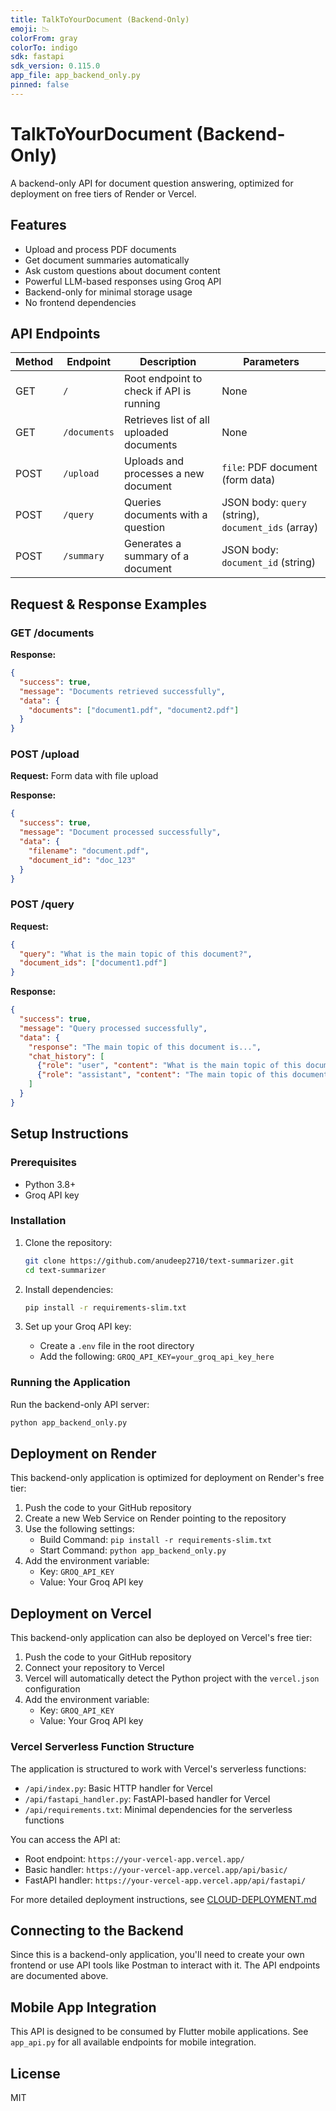 ```yaml
---
title: TalkToYourDocument (Backend-Only)
emoji: 📉
colorFrom: gray
colorTo: indigo
sdk: fastapi
sdk_version: 0.115.0
app_file: app_backend_only.py
pinned: false
---
```


# TalkToYourDocument (Backend-Only)

A backend-only API for document question answering, optimized for deployment on free tiers of Render or Vercel.

## Features

- Upload and process PDF documents
- Get document summaries automatically
- Ask custom questions about document content
- Powerful LLM-based responses using Groq API
- Backend-only for minimal storage usage
- No frontend dependencies

## API Endpoints

| Method | Endpoint | Description | Parameters |
|--------|----------|-------------|------------|
| GET | `/` | Root endpoint to check if API is running | None |
| GET | `/documents` | Retrieves list of all uploaded documents | None |
| POST | `/upload` | Uploads and processes a new document | `file`: PDF document (form data) |
| POST | `/query` | Queries documents with a question | JSON body: `query` (string), `document_ids` (array) |
| POST | `/summary` | Generates a summary of a document | JSON body: `document_id` (string) |

## Request & Response Examples

### GET /documents
**Response:**
```json
{
  "success": true,
  "message": "Documents retrieved successfully",
  "data": {
    "documents": ["document1.pdf", "document2.pdf"]
  }
}
```

### POST /upload
**Request:** Form data with file upload

**Response:**
```json
{
  "success": true,
  "message": "Document processed successfully",
  "data": {
    "filename": "document.pdf",
    "document_id": "doc_123"
  }
}
```

### POST /query
**Request:**
```json
{
  "query": "What is the main topic of this document?",
  "document_ids": ["document1.pdf"]
}
```

**Response:**
```json
{
  "success": true,
  "message": "Query processed successfully",
  "data": {
    "response": "The main topic of this document is...",
    "chat_history": [
      {"role": "user", "content": "What is the main topic of this document?"},
      {"role": "assistant", "content": "The main topic of this document is..."}
    ]
  }
}
```

## Setup Instructions

### Prerequisites

- Python 3.8+
- Groq API key

### Installation

1. Clone the repository:
   ```bash
   git clone https://github.com/anudeep2710/text-summarizer.git
   cd text-summarizer
   ```

2. Install dependencies:
   ```bash
   pip install -r requirements-slim.txt
   ```

3. Set up your Groq API key:
   - Create a `.env` file in the root directory
   - Add the following: `GROQ_API_KEY=your_groq_api_key_here`

### Running the Application

Run the backend-only API server:
```bash
python app_backend_only.py
```

## Deployment on Render

This backend-only application is optimized for deployment on Render's free tier:

1. Push the code to your GitHub repository
2. Create a new Web Service on Render pointing to the repository
3. Use the following settings:
   - Build Command: `pip install -r requirements-slim.txt`
   - Start Command: `python app_backend_only.py`
4. Add the environment variable:
   - Key: `GROQ_API_KEY`
   - Value: Your Groq API key

## Deployment on Vercel

This backend-only application can also be deployed on Vercel's free tier:

1. Push the code to your GitHub repository
2. Connect your repository to Vercel
3. Vercel will automatically detect the Python project with the `vercel.json` configuration
4. Add the environment variable:
   - Key: `GROQ_API_KEY`
   - Value: Your Groq API key

### Vercel Serverless Function Structure

The application is structured to work with Vercel's serverless functions:

- `/api/index.py`: Basic HTTP handler for Vercel
- `/api/fastapi_handler.py`: FastAPI-based handler for Vercel
- `/api/requirements.txt`: Minimal dependencies for the serverless functions

You can access the API at:
- Root endpoint: `https://your-vercel-app.vercel.app/`
- Basic handler: `https://your-vercel-app.vercel.app/api/basic/`
- FastAPI handler: `https://your-vercel-app.vercel.app/api/fastapi/`

For more detailed deployment instructions, see [CLOUD-DEPLOYMENT.md](CLOUD-DEPLOYMENT.md)

## Connecting to the Backend

Since this is a backend-only application, you'll need to create your own frontend or use API tools like Postman to interact with it. The API endpoints are documented above.

## Mobile App Integration

This API is designed to be consumed by Flutter mobile applications. See `app_api.py` for all available endpoints for mobile integration.

## License

MIT
